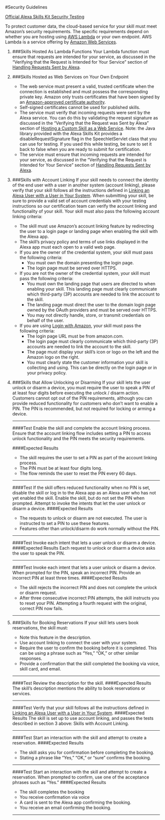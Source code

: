 #Security Guidelines

[Official Alexa Skills Kit Security Testing](https://developer.amazon.com/public/solutions/alexa/alexa-skills-kit/docs/alexa-skills-kit-security-testing)

To protect customer data, the cloud-based service for your skill must meet Amazon’s security requirements. The specific requirements depend on whether you are hosting using [AWS Lambda](http://aws.amazon.com/lambda/) or your own endpoint. AWS Lambda is a service offering by [Amazon Web Services](http://aws.amazon.com/).

1. ###Skills Hosted As Lambda Functions
   Your Lambda function must ensure that requests are intended for your service, as discussed in the “Verifying that the Request is Intended for Your Service” section of [Handling Requests Sent by Alexa](https://developer.amazon.com/public/solutions/alexa/alexa-skills-kit/docs/handling-requests-sent-by-alexa).

2. ###Skills Hosted as Web Services on Your Own Endpoint
    * The web service must present a valid, trusted certificate when the connection is established and must possess the corresponding private key. Amazon only trusts certificates that have been signed by an [Amazon-approved certificate authority](https://www.mozilla.org/en-US/about/governance/policies/security-group/certs/included/).
    * Self-signed certificates cannot be used for published skills.
    * The service must verify that incoming requests were sent by the Alexa service. You can do this by validating the request signature as discussed in the “Verifying that the Request was Sent by Alexa” section of [Hosting a Custom Skill as a Web Service](https://developer.amazon.com/public/solutions/alexa/alexa-skills-kit/docs/developing-an-alexa-skill-as-a-web-service).
    Note: the Java library provided with the Alexa Skills Kit provides a disableRequestSignature flag in the SpeechletServlet class that you can use for testing. If you used this while testing, be sure to set it back to false when you are ready to submit for certification.
    * The service must ensure that incoming requests are intended for your service, as discussed in the “Verifying that the Request is Intended for Your Service” section of [Handling Requests Sent by Alexa](https://developer.amazon.com/public/solutions/alexa/alexa-skills-kit/docs/handling-requests-sent-by-alexa).

3. ###Skills with Account Linking
   If your skill needs to connect the identity of the end user with a user in another system (account linking), please verify that your skill follows all the instructions defined in [Linking an Alexa User with a User in Your System](https://developer.amazon.com/public/solutions/alexa/alexa-skills-kit/docs/linking-an-alexa-user-with-a-user-in-your-system). When submitting your skill, be sure to provide a valid set of account credentials with your testing instructions so our certification team can verify the account linking and functionality of your skill. Your skill must also pass the following account linking criteria:

   * The skill must use Amazon’s account linking feature by redirecting the user to a login page or landing page when enabling the skill with the Alexa app.
   * The skill’s privacy policy and terms of use links displayed in the Alexa app must each open to a valid web page.
   * If you are the owner of the credential system, your skill must pass the following criteria:
      * You must own the domain presenting the login page.
      * The login page must be served over HTTPS.
   * If you are not the owner of the credential system, your skill must pass the following criteria:
      * You must own the landing page that users are directed to when enabling your skill. This landing page must clearly communicate which third-party (3P) accounts are needed to link the account to the skill.
      * The landing page must direct the user to the domain login page owned by the OAuth providers and must be served over HTTPS.
      * You may not directly handle, store, or transmit credentials on behalf of the user.
   * If you are using [Login with Amazon](https://developer.amazon.com/login-with-amazon), your skill must pass the following criteria:
      * The login page URL must be from amazon.com.
      * The login page must clearly communicate which third-party (3P) accounts are needed to link the account to the skill.
      * The page must display your skill’s icon or logo on the left and the Amazon logo on the right.
      * You must clearly state the customer information your skill is collecting and using. This can be directly on the login page or in your privacy policy.

4.  ###Skills that Allow Unlocking or Disarming
    If your skill lets the user unlock or disarm a device, you must require the user to speak a PIN of at least four digits before executing the unlock / disarm action. Customers cannot opt out of the PIN requirements, although you can provide reduced functionality for customers who don’t want to enable a PIN. The PIN is recommended, but not required for locking or arming a device.

    ---
    ####Test
    Enable the skill and complete the account linking process. Ensure that the account linking flow includes setting a PIN to access unlock functionality and the PIN meets the security requirements.

    ####Expected Results
    * The skill requires the user to set a PIN as part of the account linking process.
    * The PIN must be at least four digits long.
    * The flow reminds the user to reset the PIN every 60 days.
   
    ---
    ####Test
    If the skill offers reduced functionality when no PIN is set, disable the skill or log in to the Alexa app as an Alexa user who has not yet enabled the skill. Enable the skill, but do not set the PIN when prompted. Attempt to invoke the intents that let the user unlock or disarm a device.
    ####Expected Results
    * The requests to unlock or disarm are not executed. The user is instructed to set a PIN to use these features.
    * Features other than unlock/disarm do work normally without the PIN.

    ---
    ####Test
    Invoke each intent that lets a user unlock or disarm a device.
    ####Expected Results
    Each request to unlock or disarm a device asks the user to speak the PIN.

    ---
    ####Test
    Invoke each intent that lets a user unlock or disarm a device. When prompted for the PIN, speak an incorrect PIN. Provide an incorrect PIN at least three times.
    ####Expected Results
    * The skill rejects the incorrect PIN and does not complete the unlock or disarm request.
    * After three consecutive incorrect PIN attempts, the skill instructs you to reset your PIN. Attempting a fourth request with the original, correct PIN now fails.
    ---

5. ###Skills for Booking Reservations
   If your skill lets users book reservations, the skill must:
   * Note this feature in the description.
   * Use account linking to connect the user with your system.
   * Require the user to confirm the booking before it is completed. This can be using a phrase such as “Yes,” “OK,” or other similar responses.
   * Provide a confirmation that the skill completed the booking via voice, skill card, and email.

   ---
   ####Test
   Review the description for the skill.
   ####Expected Results
   The skill’s description mentions the ability to book reservations or services.

   ---
   ####Test
   Verify that your skill follows all the instructions defined in [Linking an Alexa User with a User in Your System](https://developer.amazon.com/public/solutions/alexa/alexa-skills-kit/docs/linking-an-alexa-user-with-a-user-in-your-system).
   ####Expected Results
   The skill is set up to use account linking, and passes the tests described in section 3 above: Skills with Account Linking.

   ---
   ####Test
   Start an interaction with the skill and attempt to create a reservation.
   ####Expected Results
   * The skill asks you for confirmation before completing the booking.
   * Stating a phrase like “Yes,” “OK,” or “sure” confirms the booking.

   ---
   ####Test
   Start an interaction with the skill and attempt to create a reservation. When prompted to confirm, use one of the acceptance phrases such as “Yes.”
   ####Expected Results
   * The skill completes the booking
   * You receive confirmation via voice
   * A card is sent to the Alexa app confirming the booking.
   * You receive an email confirming the booking.
   ---





